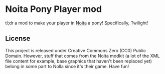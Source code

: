 # Noita Pony Player mod

tl;dr a mod to make your player in [Noita](https://noitagame.com) a pony! Specifically, Twilight!

## License

This project is released under Creative Commons Zero (CC0) Public Domain. However, stuff that comes from the Noita modkit (a lot of the XML file content for example, base graphics that haven't been replaced yet) belong in some part to Nolla since it's their game. Have fun!
